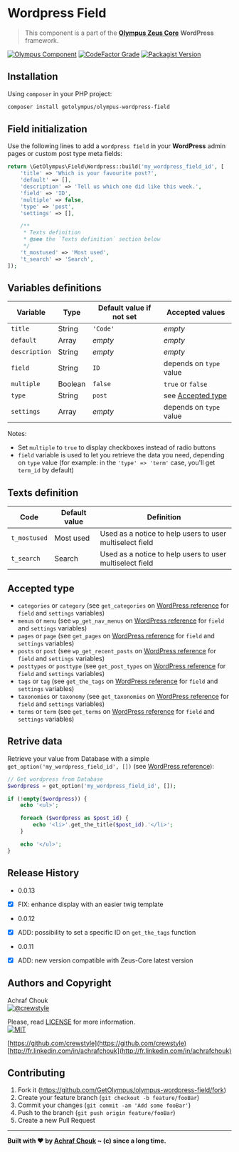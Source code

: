 # Wordpress Field
> This component is a part of the [**Olympus Zeus Core**][zeus-url] **WordPress** framework.

[![Olympus Component][olympus-image]][olympus-url]
[![CodeFactor Grade][codefactor-image]][codefactor-url]
[![Packagist Version][packagist-image]][packagist-url]

## Installation

Using `composer` in your PHP project:

```sh
composer install getolympus/olympus-wordpress-field
```

## Field initialization

Use the following lines to add a `wordpress field` in your **WordPress** admin pages or custom post type meta fields:

```php
return \GetOlympus\Field\Wordpress::build('my_wordpress_field_id', [
    'title' => 'Which is your favourite post?',
    'default' => [],
    'description' => 'Tell us which one did like this week.',
    'field' => 'ID',
    'multiple' => false,
    'type' => 'post',
    'settings' => [],

    /**
     * Texts definition
     * @see the `Texts definition` section below
     */
    't_mostused' => 'Most used',
    't_search' => 'Search',
]);
```

## Variables definitions

| Variable      | Type    | Default value if not set | Accepted values |
| ------------- | ------- | ------------------------ | --------------- |
| `title`       | String  | `'Code'` | *empty* |
| `default`     | Array   | *empty* | *empty* |
| `description` | String  | *empty* | *empty* |
| `field`       | String  | `ID` | depends on `type` value |
| `multiple`    | Boolean | `false` | `true` or `false` |
| `type`        | String  | `post` | see [Accepted type](#accepted-type) |
| `settings`    | Array   | *empty* | depends on `type` value |

Notes:
* Set `multiple` to `true` to display checkboxes instead of radio buttons
* `field` variable is used to let you retrieve the data you need, depending on `type` value (for example: in the `'type' => 'term'` case, you'll get `term_id` by default)

## Texts definition

| Code | Default value | Definition |
| ---- | ------------- | ---------- |
| `t_mostused` | Most used | Used as a notice to help users to user multiselect field |
| `t_search` | Search | Used as a notice to help users to user multiselect field |

## Accepted type

* `categories` or `category` (see `get_categories` on [WordPress reference](https://developer.wordpress.org/reference/functions/get_categories/) for `field` and `settings` variables)
* `menus` or `menu` (see `wp_get_nav_menus` on [WordPress reference](https://developer.wordpress.org/reference/functions/wp_get_nav_menus/) for `field` and `settings` variables)
* `pages` or `page` (see `get_pages` on [WordPress reference](https://developer.wordpress.org/reference/functions/get_pages/) for `field` and `settings` variables)
* `posts` or `post` (see `wp_get_recent_posts` on [WordPress reference](https://developer.wordpress.org/reference/functions/wp_get_recent_posts/) for `field` and `settings` variables)
* `posttypes` or `posttype` (see `get_post_types` on [WordPress reference](https://developer.wordpress.org/reference/functions/get_post_types/) for `field` and `settings` variables)
* `tags` or `tag` (see `get_the_tags` on [WordPress reference](https://developer.wordpress.org/reference/functions/get_the_tags/) for `field` and `settings` variables)
* `taxonomies` or `taxonomy` (see `get_taxonomies` on [WordPress reference](https://developer.wordpress.org/reference/functions/get_taxonomies/) for `field` and `settings` variables)
* `terms` or `term` (see `get_terms` on [WordPress reference](https://developer.wordpress.org/reference/functions/get_terms/) for `field` and `settings` variables)

## Retrive data

Retrieve your value from Database with a simple `get_option('my_wordpress_field_id', [])` (see [WordPress reference][getoption-url]):

```php
// Get wordpress from Database
$wordpress = get_option('my_wordpress_field_id', []);

if (!empty($wordpress)) {
    echo '<ul>';

    foreach ($wordpress as $post_id) {
        echo '<li>'.get_the_title($post_id).'</li>';
    }

    echo '</ul>';
}
```

## Release History

* 0.0.13
- [x] FIX: enhance display with an easier twig template

* 0.0.12
- [x] ADD: possibility to set a specific ID on `get_the_tags` function

* 0.0.11
- [x] ADD: new version compatible with Zeus-Core latest version

## Authors and Copyright

Achraf Chouk  
[![@crewstyle][twitter-image]][twitter-url]

Please, read [LICENSE][license-blob] for more information.  
[![MIT][license-image]][license-url]

[https://github.com/crewstyle](https://github.com/crewstyle)  
[http://fr.linkedin.com/in/achrafchouk](http://fr.linkedin.com/in/achrafchouk)

## Contributing

1. Fork it (<https://github.com/GetOlympus/olympus-wordpress-field/fork>)
2. Create your feature branch (`git checkout -b feature/fooBar`)
3. Commit your changes (`git commit -am 'Add some fooBar'`)
4. Push to the branch (`git push origin feature/fooBar`)
5. Create a new Pull Request

---

**Built with ♥ by [Achraf Chouk](http://github.com/crewstyle "Achraf Chouk") ~ (c) since a long time.**

<!-- links & imgs dfn's -->
[olympus-image]: https://img.shields.io/badge/for-Olympus-44cc11.svg?style=flat-square
[olympus-url]: https://github.com/GetOlympus
[zeus-url]: https://github.com/GetOlympus/Zeus-Core
[codefactor-image]: https://www.codefactor.io/repository/github/GetOlympus/olympus-wordpress-field/badge?style=flat-square
[codefactor-url]: https://www.codefactor.io/repository/github/getolympus/olympus-wordpress-field
[getoption-url]: https://developer.wordpress.org/reference/functions/get_option/
[license-blob]: https://github.com/GetOlympus/olympus-wordpress-field/blob/master/LICENSE
[license-image]: https://img.shields.io/badge/license-MIT_License-blue.svg?style=flat-square
[license-url]: http://opensource.org/licenses/MIT
[packagist-image]: https://img.shields.io/packagist/v/getolympus/olympus-wordpress-field.svg?style=flat-square
[packagist-url]: https://packagist.org/packages/getolympus/olympus-wordpress-field
[twitter-image]: https://img.shields.io/badge/crewstyle-blue.svg?style=social&logo=twitter
[twitter-url]: http://twitter.com/crewstyle